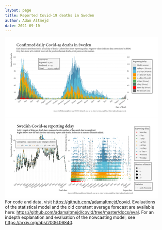 ```yaml
---
layout: page
title: Reported Covid-19 deaths in Sweden
author: Adam Altmejd
date: 2021-09-10
---
```


![Graph of Swedish Covid-19 deaths with reporting delay.](deaths_lag_sweden_2021-09-10.png "Swedish Covid-19 deaths.")
![Graph of Swedish Covid-19 reporting delay in daily deaths.](lag_trend_sweden_2021-09-10.png "Trend in Swedish Covid-19 mortality reporting delay.")
For code and data, visit <https://github.com/adamaltmejd/covid>.
Evaluations of the statistical model and the old constant average forecast are available here: <https://github.com/adamaltmejd/covid/tree/master/docs/eval>.
For an indepth explanation and evaluation of the nowcasting model, see <https://arxiv.org/abs/2006.06840>.
